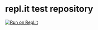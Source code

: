 # repl.it test repository

[![Run on Repl.it](https://repl.it/badge/github/zbyszekprasak/replit-test)](https://repl.it/github/zbyszekprasak/replit-test)